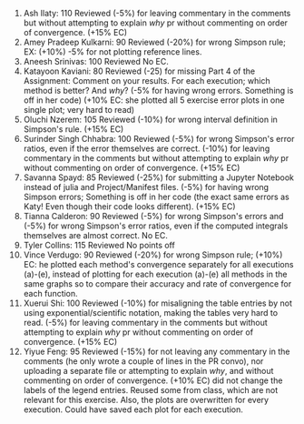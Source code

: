 1. Ash Ilaty: 110 Reviewed
   (-5%) for leaving commentary in the comments but without attempting to explain _why_ pr without commenting on order of convergence. (+15% EC)
2. Amey Pradeep Kulkarni: 90 Reviewed
   (-20%) for wrong Simpson rule; EX: (+10%) -5% for not plotting reference lines.
3. Aneesh Srinivas: 100 Reviewed
   No EC.
4. Katayoon Kaviani: 80 Reviewed
   (-25) for missing Part 4 of the Assignment: Comment on your results. For each execution; which method is better? And _why_? (-5% for having wrong errors. Something is off in her code) (+10% EC: she plotted all 5 exercise error plots in one single plot; very hard to read)
5. Oluchi Nzerem: 105 Reviewed
   (-10%) for wrong interval definition in Simpson's rule. (+15% EC)
6. Surinder Singh Chhabra: 100 Reviewed
   (-5%) for wrong Simpson's error ratios, even if the error themselves are correct. (-10%) for leaving commentary in the comments but without attempting to explain _why_ pr without commenting on order of convergence. (+15% EC)
7. Savanna Spayd: 85 Reviewed
   (-25%) for submitting a Jupyter Notebook instead of julia and Project/Manifest files. (-5%) for having wrong Simpson errors;  Something is off in her code (the exact same errors as Katy! Even though their code looks different).
   (+15% EC)
8. Tianna Calderon: 90 Reviewed
   (-5%) for wrong Simpson's errors and (-5%) for wrong Simpson's error ratios, even if the computed integrals themselves are almost correct.
   No EC.
9. Tyler Collins: 115 Reviewed
   No points off
10. Vince Verdugo: 90 Reviewed
   (-20%) for wrong Simpson rule;
   (+10%) EC: he plotted each method's convergence separately for all executions (a)-(e), instead of plotting for each execution (a)-(e) all methods in the same graphs so to compare their accuracy and rate of convergence for each function.
11. Xuerui Shi: 100 Reviewed
    (-10%) for misaligning the table entries by not using exponential/scientific notation, making the tables very hard to read.
    (-5%) for leaving commentary in the comments but without attempting to explain _why_ pr without commenting on order of convergence.
    (+15% EC)
12. Yiyue Feng: 95 Reviewed
    (-15%) for not leaving any commentary in the comments (he only wrote a couple of lines in the PR convo), nor uploading a separate file or attempting to explain _why_, and without commenting on order of convergence.
    (+10% EC) did not change the labels of the legend entries. Reused some from class, which are not relevant for this exercise. Also, the plots are overwritten for every execution. Could have saved each plot for each execution.


